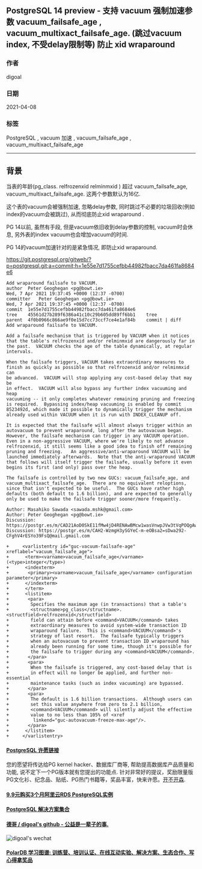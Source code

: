 ## PostgreSQL 14 preview - 支持 vacuum 强制加速参数 vacuum_failsafe_age , vacuum_multixact_failsafe_age. (跳过vacuum index, 不受delay限制等) 防止 xid wraparound   
          
### 作者          
digoal          
          
### 日期          
2021-04-08           
          
### 标签          
PostgreSQL , vacuum 加速 , vacuum_failsafe_age , vacuum_multixact_failsafe_age  
          
----          
          
## 背景        
  
当表的年龄(pg_class. relfrozenxid  relminmxid ) 超过 vacuum_failsafe_age,  vacuum_multixact_failsafe_age. 这两个参数默认为16亿.     
  
这个表的vacuum会被强制加速, 忽略delay参数, 同时跳过不必要的垃圾回收(例如index的vacuum会被跳过), 从而彻底防止xid wraparound .    
  
PG 14以前, 虽然有手段, 但是vacuum依旧收到delay参数的控制, vacuum时会休息, 另外表的index vacuum也会增加vacuum的时间.  
  
PG 14的vacuum加速针对的是紧急情况, 即防止xid wraparound.   
  
https://git.postgresql.org/gitweb/?p=postgresql.git;a=commit;h=1e55e7d1755cefbb44982fbacc7da461fa8684e6  
  
```  
Add wraparound failsafe to VACUUM.  
author	Peter Geoghegan <pg@bowt.ie>	  
Wed, 7 Apr 2021 19:37:45 +0000 (12:37 -0700)  
committer	Peter Geoghegan <pg@bowt.ie>	  
Wed, 7 Apr 2021 19:37:45 +0000 (12:37 -0700)  
commit	1e55e7d1755cefbb44982fbacc7da461fa8684e6  
tree	45561d27b289f6386a41c10c29b605dd89ff6bb1	tree  
parent	4f0b0966c866ae9f0e15d7cc73ccf7ce4e1af84b	commit | diff  
Add wraparound failsafe to VACUUM.  
  
Add a failsafe mechanism that is triggered by VACUUM when it notices  
that the table's relfrozenxid and/or relminmxid are dangerously far in  
the past.  VACUUM checks the age of the table dynamically, at regular  
intervals.  
  
When the failsafe triggers, VACUUM takes extraordinary measures to  
finish as quickly as possible so that relfrozenxid and/or relminmxid can  
be advanced.  VACUUM will stop applying any cost-based delay that may be  
in effect.  VACUUM will also bypass any further index vacuuming and heap  
vacuuming -- it only completes whatever remaining pruning and freezing  
is required.  Bypassing index/heap vacuuming is enabled by commit  
8523492d, which made it possible to dynamically trigger the mechanism  
already used within VACUUM when it is run with INDEX_CLEANUP off.  
  
It is expected that the failsafe will almost always trigger within an  
autovacuum to prevent wraparound, long after the autovacuum began.  
However, the failsafe mechanism can trigger in any VACUUM operation.  
Even in a non-aggressive VACUUM, where we're likely to not advance  
relfrozenxid, it still seems like a good idea to finish off remaining  
pruning and freezing.   An aggressive/anti-wraparound VACUUM will be  
launched immediately afterwards.  Note that the anti-wraparound VACUUM  
that follows will itself trigger the failsafe, usually before it even  
begins its first (and only) pass over the heap.  
  
The failsafe is controlled by two new GUCs: vacuum_failsafe_age, and  
vacuum_multixact_failsafe_age.  There are no equivalent reloptions,  
since that isn't expected to be useful.  The GUCs have rather high  
defaults (both default to 1.6 billion), and are expected to generally  
only be used to make the failsafe trigger sooner/more frequently.  
  
Author: Masahiko Sawada <sawada.mshk@gmail.com>  
Author: Peter Geoghegan <pg@bowt.ie>  
Discussion: https://postgr.es/m/CAD21AoD0SkE11fMw4jD4RENAwBMcw1wasVnwpJVw3tVqPOQgAw@mail.gmail.com  
Discussion: https://postgr.es/m/CAH2-WzmgH3ySGYeC-m-eOBsa2=sDwa292-CFghV4rESYo39FsQ@mail.gmail.com  
```  
  
  
```  
+     <varlistentry id="guc-vacuum-failsafe-age" xreflabel="vacuum_failsafe_age">  
+      <term><varname>vacuum_failsafe_age</varname> (<type>integer</type>)  
+      <indexterm>  
+       <primary><varname>vacuum_failsafe_age</varname> configuration parameter</primary>  
+      </indexterm>  
+      </term>  
+      <listitem>  
+       <para>  
+        Specifies the maximum age (in transactions) that a table's  
+        <structname>pg_class</structname>.<structfield>relfrozenxid</structfield>  
+        field can attain before <command>VACUUM</command> takes  
+        extraordinary measures to avoid system-wide transaction ID  
+        wraparound failure.  This is <command>VACUUM</command>'s  
+        strategy of last resort.  The failsafe typically triggers  
+        when an autovacuum to prevent transaction ID wraparound has  
+        already been running for some time, though it's possible for  
+        the failsafe to trigger during any <command>VACUUM</command>.  
+       </para>  
+       <para>  
+        When the failsafe is triggered, any cost-based delay that is  
+        in effect will no longer be applied, and further non-essential  
+        maintenance tasks (such as index vacuuming) are bypassed.  
+       </para>  
+       <para>  
+        The default is 1.6 billion transactions.  Although users can  
+        set this value anywhere from zero to 2.1 billion,  
+        <command>VACUUM</command> will silently adjust the effective  
+        value to no less than 105% of <xref  
+         linkend="guc-autovacuum-freeze-max-age"/>.  
+       </para>  
+      </listitem>  
+     </varlistentry>  
```  
  
  
#### [PostgreSQL 许愿链接](https://github.com/digoal/blog/issues/76 "269ac3d1c492e938c0191101c7238216")
您的愿望将传达给PG kernel hacker、数据库厂商等, 帮助提高数据库产品质量和功能, 说不定下一个PG版本就有您提出的功能点. 针对非常好的提议，奖励限量版PG文化衫、纪念品、贴纸、PG热门书籍等，奖品丰富，快来许愿。[开不开森](https://github.com/digoal/blog/issues/76 "269ac3d1c492e938c0191101c7238216").  
  
  
#### [9.9元购买3个月阿里云RDS PostgreSQL实例](https://www.aliyun.com/database/postgresqlactivity "57258f76c37864c6e6d23383d05714ea")
  
  
#### [PostgreSQL 解决方案集合](https://yq.aliyun.com/topic/118 "40cff096e9ed7122c512b35d8561d9c8")
  
  
#### [德哥 / digoal's github - 公益是一辈子的事.](https://github.com/digoal/blog/blob/master/README.md "22709685feb7cab07d30f30387f0a9ae")
  
  
![digoal's wechat](../pic/digoal_weixin.jpg "f7ad92eeba24523fd47a6e1a0e691b59")
  
  
#### [PolarDB 学习图谱: 训练营、培训认证、在线互动实验、解决方案、生态合作、写心得拿奖品](https://www.aliyun.com/database/openpolardb/activity "8642f60e04ed0c814bf9cb9677976bd4")
  
